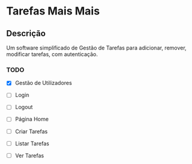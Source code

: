 # Tarefas Mais Mais

## Descrição

Um software simplificado de Gestão de Tarefas para adicionar,
remover, modificar tarefas, com autenticação.

### TODO

 - [X] Gestão de Utilizadores
 - [ ] Login
 - [ ] Logout
 - [ ] Página Home
 - [ ] Criar Tarefas
 - [ ] Listar Tarefas
 - [ ] Ver Tarefas
 
